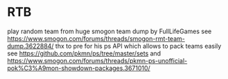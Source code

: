 # RTB

play random team from huge smogon team dump by FullLifeGames see https://www.smogon.com/forums/threads/smogon-rmt-team-dump.3622884/ 
thx to pre for his ps API which allows to pack teams easily see https://github.com/pkmn/ps/tree/master/sets and https://www.smogon.com/forums/threads/pkmn-ps-unofficial-pok%C3%A9mon-showdown-packages.3671010/
